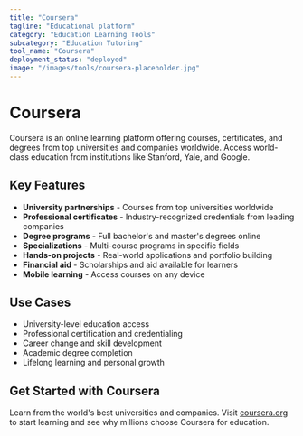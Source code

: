 ```yaml
---
title: "Coursera"
tagline: "Educational platform"
category: "Education Learning Tools"
subcategory: "Education Tutoring"
tool_name: "Coursera"
deployment_status: "deployed"
image: "/images/tools/coursera-placeholder.jpg"
---
```


# Coursera

Coursera is an online learning platform offering courses, certificates, and degrees from top universities and companies worldwide. Access world-class education from institutions like Stanford, Yale, and Google.

## Key Features

- **University partnerships** - Courses from top universities worldwide
- **Professional certificates** - Industry-recognized credentials from leading companies
- **Degree programs** - Full bachelor's and master's degrees online
- **Specializations** - Multi-course programs in specific fields
- **Hands-on projects** - Real-world applications and portfolio building
- **Financial aid** - Scholarships and aid available for learners
- **Mobile learning** - Access courses on any device

## Use Cases

- University-level education access
- Professional certification and credentialing
- Career change and skill development
- Academic degree completion
- Lifelong learning and personal growth

## Get Started with Coursera

Learn from the world's best universities and companies. Visit [coursera.org](https://www.coursera.org) to start learning and see why millions choose Coursera for education.
